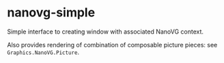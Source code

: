 # nanovg-simple

Simple interface to creating window with associated NanoVG context.

Also provides rendering of combination of composable picture pieces: see `Graphics.NanoVG.Picture`.
